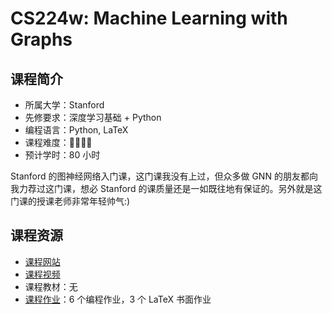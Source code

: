 # CS224w: Machine Learning with Graphs

## 课程简介

- 所属大学：Stanford
- 先修要求：深度学习基础 + Python
- 编程语言：Python, LaTeX
- 课程难度：🌟🌟🌟🌟
- 预计学时：80 小时

Stanford 的图神经网络入门课，这门课我没有上过，但众多做 GNN 的朋友都向我力荐过这门课，想必 Stanford 的课质量还是一如既往地有保证的。另外就是这门课的授课老师非常年轻帅气:)

## 课程资源

- [课程网站](http://web.stanford.edu/class/cs224w/)
- [课程视频](https://www.youtube.com/watch?v=JAB_plj2rbA)
- 课程教材：无
- [课程作业](http://web.stanford.edu/class/cs224w/)：6 个编程作业，3 个 LaTeX 书面作业
